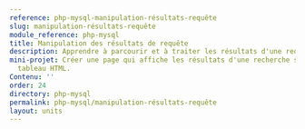 ```yaml
---
reference: php-mysql-manipulation-résultats-requête
slug: manipulation-résultats-requête
module_reference: php-mysql
title: Manipulation des résultats de requête
description: Apprendre à parcourir et à traiter les résultats d'une requête SQL.
mini-projet: Créer une page qui affiche les résultats d'une recherche sous forme de
  tableau HTML.
Contenu: ''
order: 24
directory: php-mysql
permalink: php-mysql/manipulation-résultats-requête
layout: units
---
```

